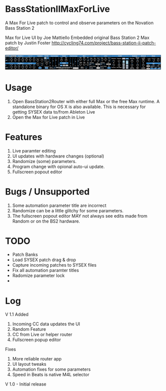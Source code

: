 BassStationIIMaxForLive
=======================

A Max For Live patch to control and observe parameters on the Novation Bass Station 2

Max for Live UI by Joe Mattiello
Embedded original Bass Station 2 Max patch by Justin Foster 
http://cycling74.com/project/bass-station-ii-patch-editor/

![alt tag](https://raw.githubusercontent.com/JoeMatt/BassStationIIMaxForLive/master/Media/BS2Screenshot.png)


# Usage
1. Open BassStation2Router with either full Max or the free Max runtime. A standalone binary for OS X is also available. This is necessary for getting SYSEX data to/from Ableton Live
2. Open the Max for Live patch in Live

# Features
1. Live paramter editing
2. UI updates with hardware changes (optional)
3. Randomize (some) parameters.
4. Program change with opional auto-ui update.
5. Fullscreen popout editor

# Bugs / Unsupported
1. Some automation parameter title are incorrect
2. Randomize can be a little glitchy for some parameters.
3. The fullscreen popout editor MAY not always see edits made from Random or on the BS2 hardware.


# TODO
* Patch Banks
* Load SYSEX patch drag & drop
* Capture incoming patches to SYSEX files
* Fix all automation paramter titles
* Radomize parameter lock
* 
# Log

V 1.1
Added
1. Incoming CC data updates the UI
2. Random Feature
3. CC from Live or helper router
4. Fullscreen popup editor

Fixes
1. More reliable router app
2. UI layout tweaks
3. Automation fixes for some parameters
4. Speed in Beats is native M4L selector

V 1.0 - Initial release
